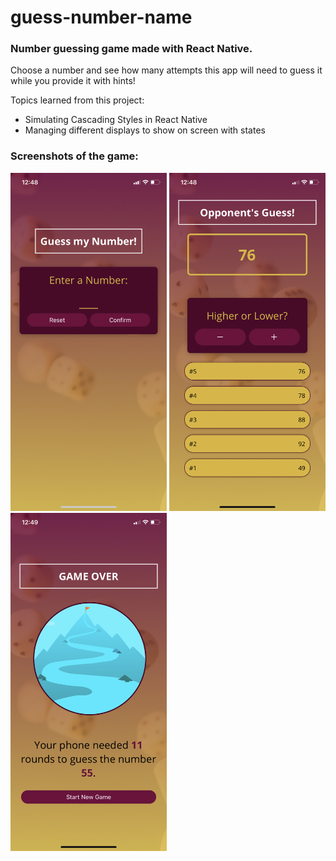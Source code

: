 # guess-number-name
<h3>Number guessing game made with React Native. </h3>

Choose a number and see how many attempts this app will need to guess it while you provide it with hints!

Topics learned from this project:
* Simulating Cascading Styles in React Native 
* Managing different displays to show on screen with states

<h3>Screenshots of the game:</h3>
<img src="/start_screen.PNG" width="250" />
<img src="/game_screen.PNG" width="250" /> 
<img src="/game_over_screen.PNG" width="250" />
